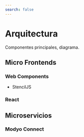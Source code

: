 ```yaml
---
search: false
---
```


# Arquitectura

Componentes principales, diagrama.



## Micro Frontends

### Web Components

- StencilJS


### React




## Microservicios


### Modyo Connect